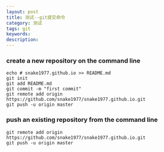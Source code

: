 ```yaml
---
layout: post
title: 测试--git提交命令
category: 测试
tags: git
keywords: 
description: 
---
```


### create a new repository on the command line

```
echo # snake1977.github.io >> README.md
git init
git add README.md
git commit -m "first commit"
git remote add origin https://github.com/snake1977/snake1977.github.io.git
git push -u origin master
```

###  push an existing repository from the command line

```
git remote add origin https://github.com/snake1977/snake1977.github.io.git
git push -u origin master
```